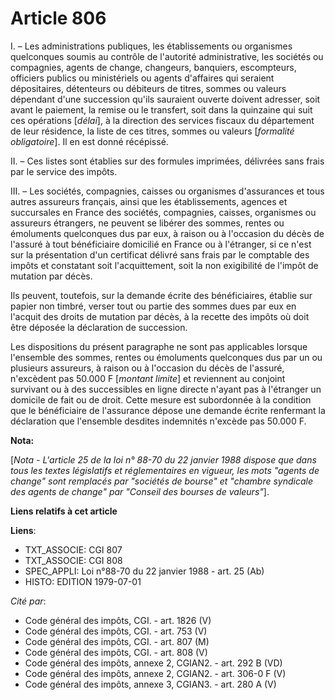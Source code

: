 # Article 806

I. – Les administrations publiques, les établissements ou organismes quelconques soumis au contrôle de l'autorité
administrative, les sociétés ou compagnies, agents de change, changeurs, banquiers, escompteurs, officiers publics ou
ministériels ou agents d'affaires qui seraient dépositaires, détenteurs ou débiteurs de titres, sommes ou valeurs dépendant
d'une succession qu'ils sauraient ouverte doivent adresser, soit avant le paiement, la remise ou le transfert, soit dans la
quinzaine qui suit ces opérations [*délai*], à la direction des services fiscaux du département de leur résidence, la liste
de ces titres, sommes ou valeurs [*formalité obligatoire*]. Il en est donné récépissé.

II. – Ces listes sont établies sur des formules imprimées, délivrées sans frais par le service des impôts.

III. – Les sociétés, compagnies, caisses ou organismes d'assurances et tous autres assureurs français, ainsi que les
établissements, agences et succursales en France des sociétés, compagnies, caisses, organismes ou assureurs étrangers, ne
peuvent se libérer des sommes, rentes ou émoluments quelconques dus par eux, à raison ou à l'occasion du décès de l'assuré à
tout bénéficiaire domicilié en France ou à l'étranger, si ce n'est sur la présentation d'un certificat délivré sans frais par
le comptable des impôts et constatant soit l'acquittement, soit la non exigibilité de l'impôt de mutation par décès.

Ils peuvent, toutefois, sur la demande écrite des bénéficiaires, établie sur papier non timbré, verser tout ou partie des
sommes dues par eux en l'acquit des droits de mutation par décès, à la recette des impôts où doit être déposée la déclaration
de succession.

Les dispositions du présent paragraphe ne sont pas applicables lorsque l'ensemble des sommes, rentes ou émoluments
quelconques dus par un ou plusieurs assureurs, à raison ou à l'occasion du décès de l'assuré, n'excèdent pas 50.000 F
[*montant limite*] et reviennent au conjoint survivant ou à des successibles en ligne directe n'ayant pas à l'étranger un
domicile de fait ou de droit. Cette mesure est subordonnée à la condition que le bénéficiaire de l'assurance dépose une
demande écrite renfermant la déclaration que l'ensemble desdites indemnités n'excède pas 50.000 F.

**Nota:**

[*Nota - L'article 25 de la loi n° 88-70 du 22 janvier 1988 dispose que dans tous les textes législatifs et réglementaires en
vigueur, les mots "agents de change" sont remplacés par "sociétés de bourse" et "chambre syndicale des agents de change" par
"Conseil des bourses de valeurs"*].

**Liens relatifs à cet article**

**Liens**:

  - TXT_ASSOCIE: CGI 807
  - TXT_ASSOCIE: CGI 808
  - SPEC_APPLI: Loi n°88-70 du 22 janvier 1988 - art. 25 (Ab)
  - HISTO: EDITION 1979-07-01

_Cité par_:

  - Code général des impôts, CGI. - art. 1826 (V)
  - Code général des impôts, CGI. - art. 753 (V)
  - Code général des impôts, CGI. - art. 807 (M)
  - Code général des impôts, CGI. - art. 808 (V)
  - Code général des impôts, annexe 2, CGIAN2. - art. 292 B (VD)
  - Code général des impôts, annexe 2, CGIAN2. - art. 306-0 F (V)
  - Code général des impôts, annexe 3, CGIAN3. - art. 280 A (V)
